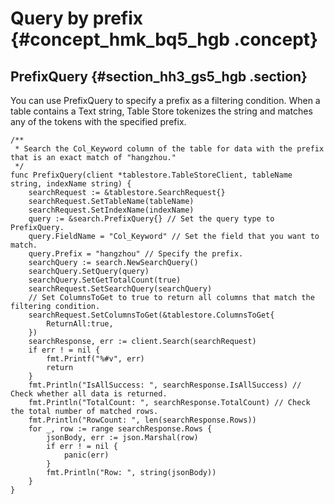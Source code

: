 # Query by prefix {#concept_hmk_bq5_hgb .concept}

## PrefixQuery {#section_hh3_gs5_hgb .section}

You can use PrefixQuery to specify a prefix as a filtering condition. When a table contains a Text string, Table Store tokenizes the string and matches any of the tokens with the specified prefix.

```
/**
 * Search the Col_Keyword column of the table for data with the prefix that is an exact match of "hangzhou."
 */
func PrefixQuery(client *tablestore.TableStoreClient, tableName string, indexName string) {
	searchRequest := &tablestore.SearchRequest{}
	searchRequest.SetTableName(tableName)
	searchRequest.SetIndexName(indexName)
	query := &search.PrefixQuery{} // Set the query type to PrefixQuery.
	query.FieldName = "Col_Keyword" // Set the field that you want to match.
	query.Prefix = "hangzhou" // Specify the prefix.
	searchQuery := search.NewSearchQuery()
	searchQuery.SetQuery(query)
	searchQuery.SetGetTotalCount(true)
	searchRequest.SetSearchQuery(searchQuery)
	// Set ColumnsToGet to true to return all columns that match the filtering condition.
	searchRequest.SetColumnsToGet(&tablestore.ColumnsToGet{
		ReturnAll:true,
	})
	searchResponse, err := client.Search(searchRequest)
	if err ! = nil {
		fmt.Printf("%#v", err)
		return
	}
	fmt.Println("IsAllSuccess: ", searchResponse.IsAllSuccess) // Check whether all data is returned.
	fmt.Println("TotalCount: ", searchResponse.TotalCount) // Check the total number of matched rows.
	fmt.Println("RowCount: ", len(searchResponse.Rows))
	for _, row := range searchResponse.Rows {
		jsonBody, err := json.Marshal(row)
		if err ! = nil {
			panic(err)
		}
		fmt.Println("Row: ", string(jsonBody))
	}
}
```

